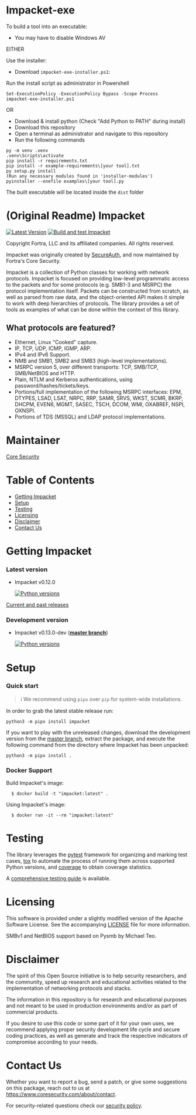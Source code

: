 Impacket-exe
========

To build a tool into an executable:
* You may have to disable Windows AV

EITHER

Use the installer:

* Download `impacket-exe-installer.ps1`:

Run the install script as administrator in Powershell

```
Set-ExecutionPolicy -ExecutionPolicy Bypass -Scope Process
impacket-exe-installer.ps1
```

OR

* Download & install python (Check "Add Python to PATH" during install)
* Download this repository
* Open a terminal as administrator and navigate to this repository
* Run the following commands
```
py -m venv .venv
.venv\Scripts\activate
pip install -r requirements.txt
pip install -r example-requirements\[your tool].txt
py setup.py install
(Run any necessary modules found in 'installer-modules')
pyinstaller --onefile examples\[your tool].py
```

The built executable will be located inside the `dist` folder

(Original Readme)
Impacket
========

[![Latest Version](https://img.shields.io/pypi/v/impacket.svg)](https://pypi.python.org/pypi/impacket/)
[![Build and test Impacket](https://github.com/fortra/impacket/actions/workflows/build_and_test.yml/badge.svg)](https://github.com/fortra/impacket/actions/workflows/build_and_test.yml)

Copyright Fortra, LLC and its affiliated companies. All rights reserved.

Impacket was originally created by [SecureAuth](https://www.secureauth.com/labs/open-source-tools/impacket), and now maintained by Fortra's Core Security.

Impacket is a collection of Python classes for working with network
protocols. Impacket is focused on providing low-level
programmatic access to the packets and for some protocols (e.g.
SMB1-3 and MSRPC) the protocol implementation itself.
Packets can be constructed from scratch, as well as parsed from 
raw data, and the object-oriented API makes it simple to work with 
deep hierarchies of protocols. The library provides a set of tools
as examples of what can be done within the context of this library.

What protocols are featured?
----------------------------

 * Ethernet, Linux "Cooked" capture.
 * IP, TCP, UDP, ICMP, IGMP, ARP.
 * IPv4 and IPv6 Support.
 * NMB and SMB1, SMB2 and SMB3 (high-level implementations).
 * MSRPC version 5, over different transports: TCP, SMB/TCP, SMB/NetBIOS and HTTP.
 * Plain, NTLM and Kerberos authentications, using password/hashes/tickets/keys.
 * Portions/full implementation of the following MSRPC interfaces: EPM, DTYPES, LSAD, LSAT, NRPC, RRP, SAMR, SRVS, WKST, SCMR, BKRP, DHCPM, EVEN6, MGMT, SASEC, TSCH, DCOM, WMI, OXABREF, NSPI, OXNSPI.
 * Portions of TDS (MSSQL) and LDAP protocol implementations.
 
Maintainer
==========

[Core Security](https://www.coresecurity.com/)


Table of Contents
=================

* [Getting Impacket](#getting-impacket)
* [Setup](#setup)
* [Testing](#testing)
* [Licensing](#licensing)
* [Disclaimer](#disclaimer)
* [Contact Us](#contact-us)

Getting Impacket
================

### Latest version

* Impacket v0.12.0

  [![Python versions](https://img.shields.io/pypi/pyversions/impacket.svg)](https://pypi.python.org/pypi/impacket/)

[Current and past releases](https://github.com/fortra/impacket/releases)

### Development version

* Impacket v0.13.0-dev (**[master branch](https://github.com/fortra/impacket/tree/master)**)

  [![Python versions](https://img.shields.io/badge/python-3.8%20|%203.9%20|%203.10%20|%203.11%20|%203.12-blue.svg)](https://github.com/fortra/impacket/tree/master)


Setup
=====

### Quick start

> :information_source: We recommend using `pipx` over `pip` for system-wide installations.

In order to grab the latest stable release run:

    python3 -m pipx install impacket

If you want to play with the unreleased changes, download the development 
version from the [master branch](https://github.com/fortra/impacket/tree/master),
extract the package, and execute the following command from the
directory where Impacket has been unpacked:

    python3 -m pipx install .

### Docker Support

Build Impacket's image:

      $ docker build -t "impacket:latest" .

Using Impacket's image:

      $ docker run -it --rm "impacket:latest"

Testing
=======

The library leverages the [pytest](https://docs.pytest.org/) framework for organizing
and marking test cases, [tox](https://tox.readthedocs.io/) to automate the process of
running them across supported Python versions, and [coverage](https://coverage.readthedocs.io/)
to obtain coverage statistics.

A [comprehensive testing guide](TESTING.md) is available.


Licensing
=========

This software is provided under a slightly modified version of
the Apache Software License. See the accompanying [LICENSE](LICENSE) file for
more information.

SMBv1 and NetBIOS support based on Pysmb by Michael Teo.

Disclaimer
==========

The spirit of this Open Source initiative is to help security researchers,
and the community, speed up research and educational activities related to
the implementation of networking protocols and stacks.

The information in this repository is for research and educational purposes
and not meant to be used in production environments and/or as part
of commercial products.

If you desire to use this code or some part of it for your own uses, we
recommend applying proper security development life cycle and secure coding
practices, as well as generate and track the respective indicators of
compromise according to your needs.


Contact Us
==========

Whether you want to report a bug, send a patch, or give some suggestions
on this package, reach out to us at https://www.coresecurity.com/about/contact.

For security-related questions check our [security policy](SECURITY.md).
